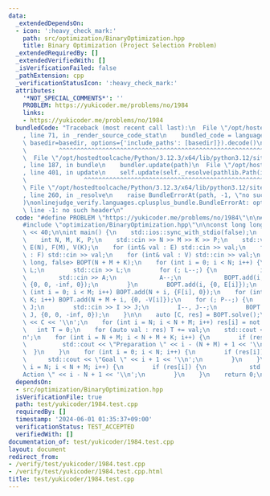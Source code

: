 ```yaml
---
data:
  _extendedDependsOn:
  - icon: ':heavy_check_mark:'
    path: src/optimization/BinaryOptimization.hpp
    title: Binary Optimization (Project Selection Problem)
  _extendedRequiredBy: []
  _extendedVerifiedWith: []
  _isVerificationFailed: false
  _pathExtension: cpp
  _verificationStatusIcon: ':heavy_check_mark:'
  attributes:
    '*NOT_SPECIAL_COMMENTS*': ''
    PROBLEM: https://yukicoder.me/problems/no/1984
    links:
    - https://yukicoder.me/problems/no/1984
  bundledCode: "Traceback (most recent call last):\n  File \"/opt/hostedtoolcache/Python/3.12.3/x64/lib/python3.12/site-packages/onlinejudge_verify/documentation/build.py\"\
    , line 71, in _render_source_code_stat\n    bundled_code = language.bundle(stat.path,\
    \ basedir=basedir, options={'include_paths': [basedir]}).decode()\n          \
    \         ^^^^^^^^^^^^^^^^^^^^^^^^^^^^^^^^^^^^^^^^^^^^^^^^^^^^^^^^^^^^^^^^^^^^^^^^^^^^^^^^^\n\
    \  File \"/opt/hostedtoolcache/Python/3.12.3/x64/lib/python3.12/site-packages/onlinejudge_verify/languages/cplusplus.py\"\
    , line 187, in bundle\n    bundler.update(path)\n  File \"/opt/hostedtoolcache/Python/3.12.3/x64/lib/python3.12/site-packages/onlinejudge_verify/languages/cplusplus_bundle.py\"\
    , line 401, in update\n    self.update(self._resolve(pathlib.Path(included), included_from=path))\n\
    \                ^^^^^^^^^^^^^^^^^^^^^^^^^^^^^^^^^^^^^^^^^^^^^^^^^^^^^^^^^\n \
    \ File \"/opt/hostedtoolcache/Python/3.12.3/x64/lib/python3.12/site-packages/onlinejudge_verify/languages/cplusplus_bundle.py\"\
    , line 260, in _resolve\n    raise BundleErrorAt(path, -1, \"no such header\"\
    )\nonlinejudge_verify.languages.cplusplus_bundle.BundleErrorAt: optimization/BinaryOptimization.hpp:\
    \ line -1: no such header\n"
  code: "#define PROBLEM \"https://yukicoder.me/problems/no/1984\"\n\n#include <iostream>\n\
    #include \"optimization/BinaryOptimization.hpp\"\n\nconst long long inf = 1LL\
    \ << 40;\n\nint main() {\n    std::ios::sync_with_stdio(false);\n    std::cin.tie(nullptr);\n\
    \    int N, M, K, P;\n    std::cin >> N >> M >> K >> P;\n    std::vector<int>\
    \ E(N), F(M), V(K);\n    for (int& val : E) std::cin >> val;\n    for (int& val\
    \ : F) std::cin >> val;\n    for (int& val : V) std::cin >> val;\n    BinaryOptimization<long\
    \ long, false> BOPT(N + M + K);\n    for (int i = 0; i < N; i++) {\n        int\
    \ L;\n        std::cin >> L;\n        for (; L--;) {\n            int A;\n   \
    \         std::cin >> A;\n            A--;\n            BOPT.add(i, N + M + A,\
    \ {0, 0, -inf, 0});\n        }\n        BOPT.add(i, {0, E[i]});\n    }\n    for\
    \ (int i = 0; i < M; i++) BOPT.add(N + i, {F[i], 0});\n    for (int i = 0; i <\
    \ K; i++) BOPT.add(N + M + i, {0, -V[i]});\n    for (; P--;) {\n        int I,\
    \ J;\n        std::cin >> I >> J;\n        I--, J--;\n        BOPT.add(I, N +\
    \ J, {0, 0, -inf, 0});\n    }\n\n    auto [C, res] = BOPT.solve();\n    std::cout\
    \ << C << '\\n';\n    for (int i = N; i < N + M; i++) res[i] = not res[i];\n \
    \   int T = 0;\n    for (auto val : res) T += val;\n    std::cout << T << '\\\
    n';\n    for (int i = N + M; i < N + M + K; i++) {\n        if (res[i]) {\n  \
    \          std::cout << \"Preparation \" << i - (N + M) + 1 << '\\n';\n      \
    \  }\n    }\n    for (int i = 0; i < N; i++) {\n        if (res[i]) {\n      \
    \      std::cout << \"Goal \" << i + 1 << '\\n';\n        }\n    }\n    for (int\
    \ i = N; i < N + M; i++) {\n        if (res[i]) {\n            std::cout << \"\
    Action \" << i - N + 1 << '\\n';\n        }\n    }\n    return 0;\n}"
  dependsOn:
  - src/optimization/BinaryOptimization.hpp
  isVerificationFile: true
  path: test/yukicoder/1984.test.cpp
  requiredBy: []
  timestamp: '2024-06-01 01:35:37+09:00'
  verificationStatus: TEST_ACCEPTED
  verifiedWith: []
documentation_of: test/yukicoder/1984.test.cpp
layout: document
redirect_from:
- /verify/test/yukicoder/1984.test.cpp
- /verify/test/yukicoder/1984.test.cpp.html
title: test/yukicoder/1984.test.cpp
---
```

